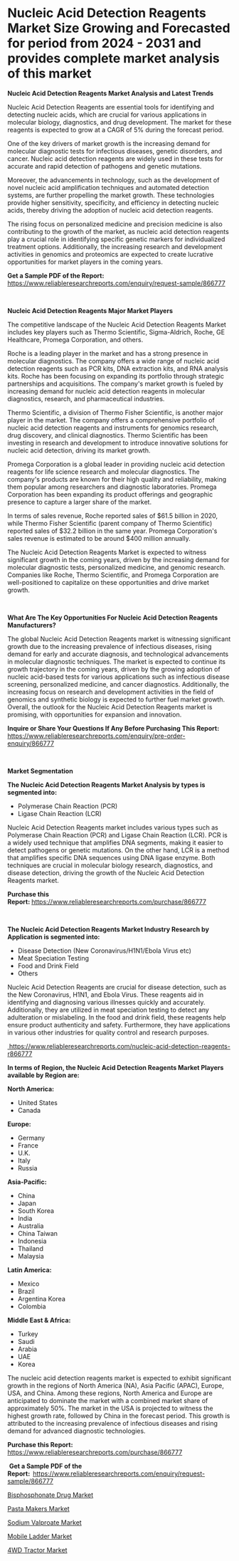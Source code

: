<p><h1>Nucleic Acid Detection Reagents Market Size Growing and Forecasted for period from 2024 - 2031 and provides complete market analysis of this market</h1></p><p><strong>Nucleic Acid Detection Reagents Market Analysis and Latest Trends</strong></p>
<p><p>Nucleic Acid Detection Reagents are essential tools for identifying and detecting nucleic acids, which are crucial for various applications in molecular biology, diagnostics, and drug development. The market for these reagents is expected to grow at a CAGR of 5% during the forecast period. </p><p>One of the key drivers of market growth is the increasing demand for molecular diagnostic tests for infectious diseases, genetic disorders, and cancer. Nucleic acid detection reagents are widely used in these tests for accurate and rapid detection of pathogens and genetic mutations. </p><p>Moreover, the advancements in technology, such as the development of novel nucleic acid amplification techniques and automated detection systems, are further propelling the market growth. These technologies provide higher sensitivity, specificity, and efficiency in detecting nucleic acids, thereby driving the adoption of nucleic acid detection reagents.</p><p>The rising focus on personalized medicine and precision medicine is also contributing to the growth of the market, as nucleic acid detection reagents play a crucial role in identifying specific genetic markers for individualized treatment options. Additionally, the increasing research and development activities in genomics and proteomics are expected to create lucrative opportunities for market players in the coming years.</p></p>
<p><strong>Get a Sample PDF of the Report:&nbsp;</strong> <a href="https://www.reliableresearchreports.com/enquiry/request-sample/866777">https://www.reliableresearchreports.com/enquiry/request-sample/866777</a></p>
<p>&nbsp;</p>
<p><strong>Nucleic Acid Detection Reagents Major Market Players</strong></p>
<p><p>The competitive landscape of the Nucleic Acid Detection Reagents Market includes key players such as Thermo Scientific, Sigma-Aldrich, Roche, GE Healthcare, Promega Corporation, and others. </p><p>Roche is a leading player in the market and has a strong presence in molecular diagnostics. The company offers a wide range of nucleic acid detection reagents such as PCR kits, DNA extraction kits, and RNA analysis kits. Roche has been focusing on expanding its portfolio through strategic partnerships and acquisitions. The company's market growth is fueled by increasing demand for nucleic acid detection reagents in molecular diagnostics, research, and pharmaceutical industries.</p><p>Thermo Scientific, a division of Thermo Fisher Scientific, is another major player in the market. The company offers a comprehensive portfolio of nucleic acid detection reagents and instruments for genomics research, drug discovery, and clinical diagnostics. Thermo Scientific has been investing in research and development to introduce innovative solutions for nucleic acid detection, driving its market growth.</p><p>Promega Corporation is a global leader in providing nucleic acid detection reagents for life science research and molecular diagnostics. The company's products are known for their high quality and reliability, making them popular among researchers and diagnostic laboratories. Promega Corporation has been expanding its product offerings and geographic presence to capture a larger share of the market.</p><p>In terms of sales revenue, Roche reported sales of $61.5 billion in 2020, while Thermo Fisher Scientific (parent company of Thermo Scientific) reported sales of $32.2 billion in the same year. Promega Corporation's sales revenue is estimated to be around $400 million annually.</p><p>The Nucleic Acid Detection Reagents Market is expected to witness significant growth in the coming years, driven by the increasing demand for molecular diagnostic tests, personalized medicine, and genomic research. Companies like Roche, Thermo Scientific, and Promega Corporation are well-positioned to capitalize on these opportunities and drive market growth.</p></p>
<p>&nbsp;</p>
<p><strong>What Are The Key Opportunities For Nucleic Acid Detection Reagents Manufacturers?</strong></p>
<p><p>The global Nucleic Acid Detection Reagents market is witnessing significant growth due to the increasing prevalence of infectious diseases, rising demand for early and accurate diagnosis, and technological advancements in molecular diagnostic techniques. The market is expected to continue its growth trajectory in the coming years, driven by the growing adoption of nucleic acid-based tests for various applications such as infectious disease screening, personalized medicine, and cancer diagnostics. Additionally, the increasing focus on research and development activities in the field of genomics and synthetic biology is expected to further fuel market growth. Overall, the outlook for the Nucleic Acid Detection Reagents market is promising, with opportunities for expansion and innovation.</p></p>
<p><strong>Inquire or Share Your Questions If Any Before Purchasing This Report:</strong> <a href="https://www.reliableresearchreports.com/enquiry/pre-order-enquiry/866777">https://www.reliableresearchreports.com/enquiry/pre-order-enquiry/866777</a></p>
<p>&nbsp;</p>
<p><strong>Market Segmentation</strong></p>
<p><strong>The Nucleic Acid Detection Reagents Market Analysis by types is segmented into:</strong></p>
<p><ul><li>Polymerase Chain Reaction (PCR)</li><li>Ligase Chain Reaction (LCR)</li></ul></p>
<p><p>Nucleic Acid Detection Reagents market includes various types such as Polymerase Chain Reaction (PCR) and Ligase Chain Reaction (LCR). PCR is a widely used technique that amplifies DNA segments, making it easier to detect pathogens or genetic mutations. On the other hand, LCR is a method that amplifies specific DNA sequences using DNA ligase enzyme. Both techniques are crucial in molecular biology research, diagnostics, and disease detection, driving the growth of the Nucleic Acid Detection Reagents market.</p></p>
<p><strong>Purchase this Report:&nbsp;</strong><a href="https://www.reliableresearchreports.com/purchase/866777">https://www.reliableresearchreports.com/purchase/866777</a></p>
<p>&nbsp;</p>
<p><strong>The Nucleic Acid Detection Reagents Market Industry Research by Application is segmented into:</strong></p>
<p><ul><li>Disease Detection (New Coronavirus/H1N1/Ebola Virus etc)</li><li>Meat Speciation Testing</li><li>Food and Drink Field</li><li>Others</li></ul></p>
<p><p>Nucleic Acid Detection Reagents are crucial for disease detection, such as the New Coronavirus, H1N1, and Ebola Virus. These reagents aid in identifying and diagnosing various illnesses quickly and accurately. Additionally, they are utilized in meat speciation testing to detect any adulteration or mislabeling. In the food and drink field, these reagents help ensure product authenticity and safety. Furthermore, they have applications in various other industries for quality control and research purposes.</p></p>
<p><a href="https://www.reliableresearchreports.com/nucleic-acid-detection-reagents-r866777">&nbsp;https://www.reliableresearchreports.com/nucleic-acid-detection-reagents-r866777</a></p>
<p><strong>In terms of Region, the Nucleic Acid Detection Reagents Market Players available by Region are:</strong></p>
<p>
    <p> <strong> North America: </strong>
        <ul>
            <li>United States</li>
            <li>Canada</li>
        </ul>
        </p> 
    <p> <strong> Europe: </strong>
        <ul>
            <li>Germany</li>
            <li>France</li>
            <li>U.K.</li>
            <li>Italy</li>
            <li>Russia</li>
        </ul>
        </p> 
    <p> <strong> Asia-Pacific: </strong>
        <ul>
            <li>China</li>
            <li>Japan</li>
            <li>South Korea</li>
            <li>India</li>
            <li>Australia</li>
            <li>China Taiwan</li>
            <li>Indonesia</li>
            <li>Thailand</li>
            <li>Malaysia</li>
        </ul>
        </p> 
    <p> <strong> Latin America: </strong>
        <ul>
            <li>Mexico</li>
            <li>Brazil</li>
            <li>Argentina Korea</li>
            <li>Colombia</li>
        </ul>
        </p> 
    <p> <strong> Middle East & Africa: </strong>
        <ul>
            <li>Turkey</li>
            <li>Saudi</li>
            <li>Arabia</li>
            <li>UAE</li>
            <li>Korea</li>
        </ul>
    </p>
    </p>
<p><p>The nucleic acid detection reagents market is expected to exhibit significant growth in the regions of North America (NA), Asia Pacific (APAC), Europe, USA, and China. Among these regions, North America and Europe are anticipated to dominate the market with a combined market share of approximately 50%. The market in the USA is projected to witness the highest growth rate, followed by China in the forecast period. This growth is attributed to the increasing prevalence of infectious diseases and rising demand for advanced diagnostic technologies.</p></p>
<p><strong>Purchase this Report: </strong><a href="https://www.reliableresearchreports.com/purchase/866777">https://www.reliableresearchreports.com/purchase/866777</a></p>
<p>&nbsp;<strong>Get a Sample PDF of the Report:&nbsp;&nbsp;</strong><a href="https://www.reliableresearchreports.com/enquiry/request-sample/866777">https://www.reliableresearchreports.com/enquiry/request-sample/866777</a></p>
<p><strong></strong></p>
<p><p><a href="https://github.com/LiamKanenood/Market-Research-Report-List-1/blob/main/bisphosphonate-drug-market.md">Bisphosphonate Drug Market</a></p><p><a href="https://medium.com/@soloncarter54/global-pasta-makers-market-analysis-trends-forecasts-and-growth-opportunities-2024-2031-in-0d6aaed172e0">Pasta Makers Market</a></p><p><a href="https://github.com/rslnowrouzi/Market-Research-Report-List-1/blob/main/sodium-valproate-market.md">Sodium Valproate Market</a></p><p><a href="https://medium.com/@berugaru/mobile-ladder-market-size-is-growing-at-cagr-of-10-5-60df58e71fd8">Mobile Ladder Market</a></p><p><a href="https://medium.com/@obiemante_40648/global-4wd-tractor-market-sector-types-applications-market-player-strategies-regional-growth-09641e346976">4WD Tractor Market</a></p></p>